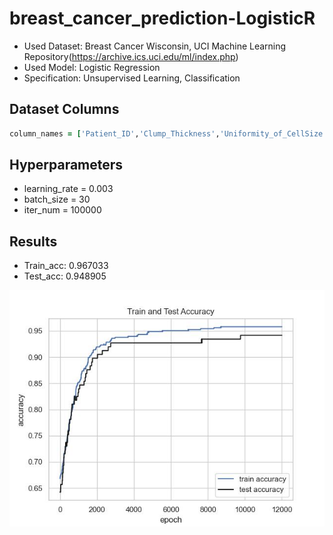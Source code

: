 # breast_cancer_prediction-LogisticR

* Used Dataset: Breast Cancer Wisconsin, UCI Machine Learning Repository(https://archive.ics.uci.edu/ml/index.php)
* Used Model: Logistic Regression
* Specification: Unsupervised Learning, Classification

## Dataset Columns
```rb
column_names = ['Patient_ID','Clump_Thickness','Uniformity_of_CellSize','Uniformity_of_CellShape','Marginal_Adhesion','Single_Epithelial_Cell_Size','Bare_Nuclei','Bland_Chromatin','Normal_Nucleoli','Mitoses','Class']
```

## Hyperparameters
* learning_rate = 0.003
* batch_size = 30
* iter_num = 100000

## Results
* Train_acc: 0.967033
* Test_acc: 0.948905

![Watch the video](mod_res.jpeg)
